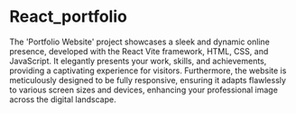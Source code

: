 # React_portfolio
The 'Portfolio Website' project showcases a sleek and dynamic online presence, developed with the React Vite framework, HTML, CSS, and JavaScript. It elegantly presents your work, skills, and achievements, providing a captivating experience for visitors. Furthermore, the website is meticulously designed to be fully responsive, ensuring it adapts flawlessly to various screen sizes and devices, enhancing your professional image across the digital landscape.
